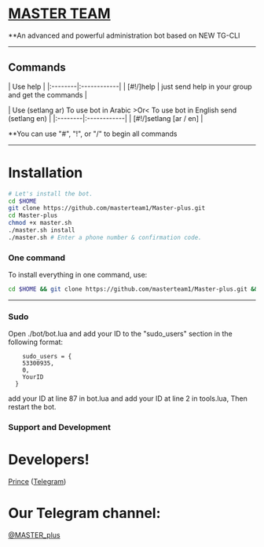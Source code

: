 # [MASTER TEAM](https://telegram.me/MASTER_plus)

**An advanced and powerful administration bot based on NEW TG-CLI


* * *

## Commands

| Use help |
|:--------|:------------|
| [#!/]help | just send help in your group and get the commands |

| Use (setlang ar) To use bot in Arabic >Or< To use bot in English send (setlang en) |
|:--------|:------------|
| [#!/]setlang [ar / en] |

**You can use "#", "!", or "/" to begin all commands

* * *

# Installation

```sh
# Let's install the bot.
cd $HOME
git clone https://github.com/masterteam1/Master-plus.git
cd Master-plus
chmod +x master.sh
./master.sh install
./master.sh # Enter a phone number & confirmation code.
```
### One command
To install everything in one command, use:
```sh
cd $HOME && git clone https://github.com/masterteam1/Master-plus.git && cd Master-plus && chmod +x master.sh && ./master.sh install && ./beyond.sh
```

* * *

### Sudo

Open ./bot/bot.lua and add your ID to the "sudo_users" section in the following format:
```
    sudo_users = {
    53300935,
    0,
    YourID
  }
```
add your ID at line 87 in bot.lua and add your ID at line 2 in tools.lua, Then restart the bot.

### Support and Development

# Developers!

[Prince](https://github.com/masterteam1) ([Telegram](https://telegram.me/Mortadha1997))


# Our Telegram channel:

[@MASTER_plus](https://telegram.me/MASTER_plus)
